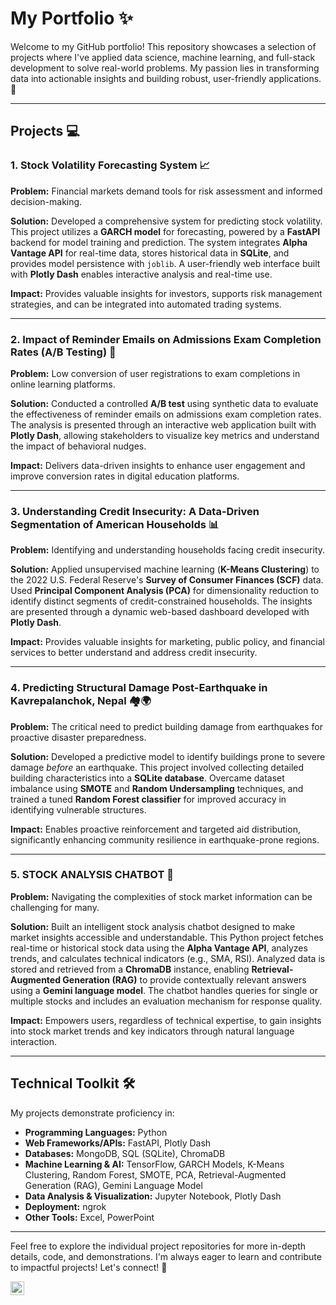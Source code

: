 # My Portfolio ✨

Welcome to my GitHub portfolio! This repository showcases a selection of projects where I've applied data science, machine learning, and full-stack development to solve real-world problems. My passion lies in transforming data into actionable insights and building robust, user-friendly applications. 🚀

---

## Projects 💻

### 1. Stock Volatility Forecasting System 📈

**Problem:** Financial markets demand tools for risk assessment and informed decision-making.

**Solution:** Developed a comprehensive system for predicting stock volatility. This project utilizes a **GARCH model** for forecasting, powered by a **FastAPI** backend for model training and prediction. The system integrates **Alpha Vantage API** for real-time data, stores historical data in **SQLite**, and provides model persistence with `joblib`. A user-friendly web interface built with **Plotly Dash** enables interactive analysis and real-time use.

**Impact:** Provides valuable insights for investors, supports risk management strategies, and can be integrated into automated trading systems. 

---

### 2. Impact of Reminder Emails on Admissions Exam Completion Rates (A/B Testing) 📧

**Problem:** Low conversion of user registrations to exam completions in online learning platforms.

**Solution:** Conducted a controlled **A/B test** using synthetic data to evaluate the effectiveness of reminder emails on admissions exam completion rates. The analysis is presented through an interactive web application built with **Plotly Dash**, allowing stakeholders to visualize key metrics and understand the impact of behavioral nudges.

**Impact:** Delivers data-driven insights to enhance user engagement and improve conversion rates in digital education platforms. 

---

### 3. Understanding Credit Insecurity: A Data-Driven Segmentation of American Households 📊

**Problem:** Identifying and understanding households facing credit insecurity.

**Solution:** Applied unsupervised machine learning (**K-Means Clustering**) to the 2022 U.S. Federal Reserve's **Survey of Consumer Finances (SCF)** data. Used **Principal Component Analysis (PCA)** for dimensionality reduction to identify distinct segments of credit-constrained households. The insights are presented through a dynamic web-based dashboard developed with **Plotly Dash**.

**Impact:** Provides valuable insights for marketing, public policy, and financial services to better understand and address credit insecurity. 

---

### 4. Predicting Structural Damage Post-Earthquake in Kavrepalanchok, Nepal 🏘️🌍

**Problem:** The critical need to predict building damage from earthquakes for proactive disaster preparedness.

**Solution:** Developed a predictive model to identify buildings prone to severe damage *before* an earthquake. This project involved collecting detailed building characteristics into a **SQLite database**. Overcame dataset imbalance using **SMOTE** and **Random Undersampling** techniques, and trained a tuned **Random Forest classifier** for improved accuracy in identifying vulnerable structures.

**Impact:** Enables proactive reinforcement and targeted aid distribution, significantly enhancing community resilience in earthquake-prone regions. 

---

### 5. STOCK ANALYSIS CHATBOT 💬

**Problem:** Navigating the complexities of stock market information can be challenging for many.

**Solution:** Built an intelligent stock analysis chatbot designed to make market insights accessible and understandable. This Python project fetches real-time or historical stock data using the **Alpha Vantage API**, analyzes trends, and calculates technical indicators (e.g., SMA, RSI). Analyzed data is stored and retrieved from a **ChromaDB** instance, enabling **Retrieval-Augmented Generation (RAG)** to provide contextually relevant answers using a **Gemini language model**. The chatbot handles queries for single or multiple stocks and includes an evaluation mechanism for response quality.

**Impact:** Empowers users, regardless of technical expertise, to gain insights into stock market trends and key indicators through natural language interaction. 

---

## Technical Toolkit 🛠️

My projects demonstrate proficiency in:

* **Programming Languages:** Python
* **Web Frameworks/APIs:** FastAPI, Plotly Dash
* **Databases:** MongoDB, SQL (SQLite), ChromaDB
* **Machine Learning & AI:** TensorFlow, GARCH Models, K-Means Clustering, Random Forest, SMOTE, PCA, Retrieval-Augmented Generation (RAG), Gemini Language Model
* **Data Analysis & Visualization:** Jupyter Notebook, Plotly Dash
* **Deployment:** ngrok
* **Other Tools:** Excel, PowerPoint

---

Feel free to explore the individual project repositories for more in-depth details, code, and demonstrations. I'm always eager to learn and contribute to impactful projects! Let's connect! 🤝

[<img align="left" alt="Your Name | LinkedIn" width="22px" src="https://cdn.jsdelivr.net/npm/simple-icons@v11/icons/linkedin.svg" />][linkedin]

[linkedin]: https://www.linkedin.com/in/franklinobika
